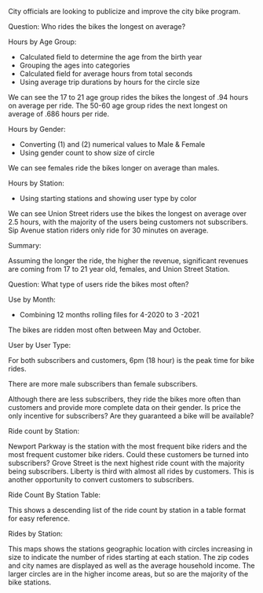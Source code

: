 City officials are looking to publicize and improve the city bike program.

Question:  Who rides the bikes the longest on average?

Hours by Age Group:  

- Calculated field to determine the age from the birth year
- Grouping the ages into categories
- Calculated field for average hours from total seconds 
- Using average trip durations by hours for the circle size

We can see the 17 to 21 age group rides the bikes the longest of .94 hours on average per ride.  The 50-60 age group rides the next longest on average of .686 hours per ride.

Hours by Gender:

- Converting (1) and (2) numerical values to Male & Female
- Using gender count to show size of circle

We can see females ride the bikes longer on average than males.

Hours by Station:

- Using starting stations and showing user type by color

We can see Union Street riders use the bikes the longest on average over 2.5 hours, with the majority of the users being customers not subscribers.  Sip Avenue station riders only ride for 30 minutes on average.

Summary:

Assuming the longer the ride, the higher the revenue, significant revenues are coming from 17 to 21 year old, females, and Union Street Station.  

Question:  What type of users ride the bikes most often?

Use by Month:

- Combining 12 months rolling files for 4-2020 to 3 -2021

The bikes are ridden most often between May and October.

User by User Type:

For both subscribers and customers, 6pm (18 hour) is the peak time for bike rides.

There are more male subscribers than female subscribers.

Although there are less subscribers, they ride the bikes more often than customers and provide more complete data on their gender.  Is price the only incentive for subscribers?  Are they guaranteed a bike will be available?  

Ride count by Station:

Newport  Parkway is the station with the most frequent bike riders and the most frequent customer bike riders.  Could these customers be turned into subscribers?  Grove Street is the next highest ride count with the majority being subscribers.  Liberty is third with almost all rides by customers.  This is another opportunity to convert customers to subscribers.  

Ride Count By Station Table:

This shows a descending list of the ride count by station in a table format for easy reference.

Rides by Station:

This maps shows the stations geographic location with circles increasing in size to indicate the number of rides starting at each station.  The zip codes and city names are displayed as well as the average household income.  The larger circles are in the higher income areas, but so are the majority of the bike stations.  

